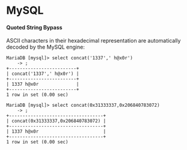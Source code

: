 # MySQL

#### Quoted String Bypass

ASCII characters in their hexadecimal representation are automatically decoded by the MySQL engine:

```
MariaDB [mysql]> select concat('1337',' h@x0r')
    -> ;
+-------------------------+
| concat('1337',' h@x0r') |
+-------------------------+
| 1337 h@x0r              |
+-------------------------+
1 row in set (0.00 sec)

MariaDB [mysql]> select concat(0x31333337,0x206840783072)
    -> ;
+-----------------------------------+
| concat(0x31333337,0x206840783072) |
+-----------------------------------+
| 1337 h@x0r                        |
+-----------------------------------+
1 row in set (0.00 sec)
```
